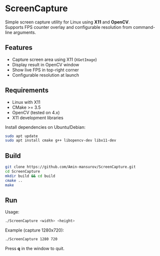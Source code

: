 
# ScreenCapture

Simple screen capture utility for Linux using **X11** and **OpenCV**.  
Supports FPS counter overlay and configurable resolution from command-line arguments.

## Features
- Capture screen area using X11 (`XGetImage`)
- Display result in OpenCV window
- Show live FPS in top-right corner
- Configurable resolution at launch

## Requirements
- Linux with X11
- CMake >= 3.5
- OpenCV (tested on 4.x)
- X11 development libraries

Install dependencies on Ubuntu/Debian:
```bash
sudo apt update
sudo apt install cmake g++ libopencv-dev libx11-dev
````

## Build

```bash
git clone https://github.com/Amin-mansurov/ScreenCapture.git
cd ScreenCapture
mkdir build && cd build
cmake ..
make
```

## Run

Usage:

```bash
./ScreenCapture <width> <height>
```

Example (capture 1280x720):

```bash
./ScreenCapture 1280 720
```

Press **q** in the window to quit.
